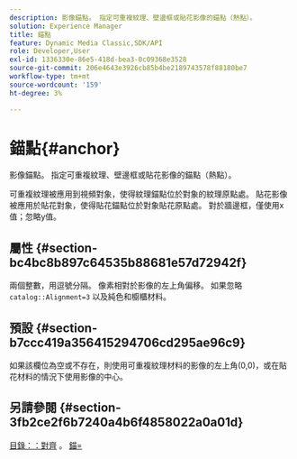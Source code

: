 ```yaml
---
description: 影像錨點。 指定可重複紋理、壁邊框或貼花影像的錨點（熱點）。
solution: Experience Manager
title: 錨點
feature: Dynamic Media Classic,SDK/API
role: Developer,User
exl-id: 1336330e-86e5-418d-bea3-0c09368e3528
source-git-commit: 206e4643e3926cb85b4be2189743578f88180be7
workflow-type: tm+mt
source-wordcount: '159'
ht-degree: 3%

---
```


# 錨點{#anchor}

影像錨點。 指定可重複紋理、壁邊框或貼花影像的錨點（熱點）。

可重複紋理被應用到視頻對象，使得紋理錨點位於對象的紋理原點處。 貼花影像被應用於貼花對象，使得貼花錨點位於對象貼花原點處。 對於牆邊框，僅使用x值；忽略y值。

## 屬性 {#section-bc4bc8b897c64535b88681e57d72942f}

兩個整數，用逗號分隔。 像素相對於影像的左上角偏移。 如果忽略 `catalog::Alignment=3` 以及純色和櫥櫃材料。

## 預設 {#section-b7ccc419a356415294706cd295ae96c9}

如果該欄位為空或不存在，則使用可重複紋理材料的影像的左上角(0,0)，或在貼花材料的情況下使用影像的中心。

## 另請參閱 {#section-3fb2ce2f6b7240a4b6f4858022a0a01d}

[目錄：：對齊](../../../../../ir-api/material-cat/image-rendering-api-ref/c-ir-material-catalog/c-ir-material-data-reference/r-ir-alignment.md#reference-e52152e8dc244d0aa13b40c615d0f399) 。 [錨=](../../../../../ir-api/http-protocol/image-rendering-api-ref/c-ir-http-protocol-ref/c-ir-http-protocol-command-reference/r-ir-http-anchor.md#reference-d53923d785c9442997dc7f2199524c26)

